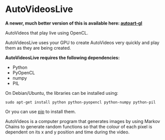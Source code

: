 # AutoVideosLive

**A newer, much better version of this is available here: [autoart-gl](https://github.com/pommicket/autoart-gl)**






AutoVideos that play live using OpenCL.

AutoVideosLive uses your GPU to create AutoVideos very quickly and play them as they are being created.

**AutoVideosLive requires the following dependencies:**  
+ Python
+ PyOpenCL
+ numpy
+ PIL

On Debian/Ubuntu, the libraries can be installed using:  
```
sudo apt-get install python python-pyopencl python-numpy python-pil
```

Or you can use [pip](https://pip.pypa.io/en/stable/) to install them.

AutoVideos is a computer program that generates images by using Markov Chains to generate random functions so that the colour of each pixel is dependent on its x and y position and time during the video.

